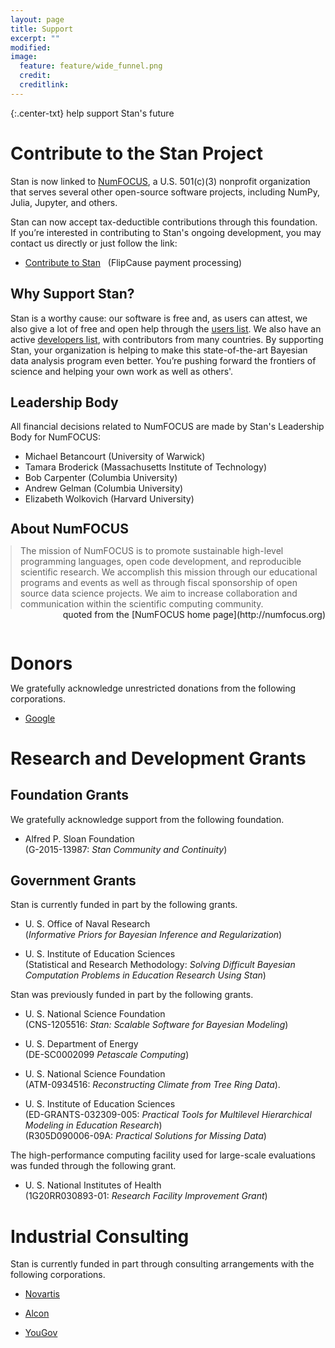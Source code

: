 ```yaml
---
layout: page
title: Support
excerpt: ""
modified:
image:
  feature: feature/wide_funnel.png
  credit:
  creditlink:
---
```


{:.center-txt}
help support Stan's future

# Contribute to the Stan Project

Stan is now linked to [NumFOCUS](http://numfocus.org/), a
U.S. 501(c)(3) nonprofit organization that serves several other
open-source software projects, including NumPy, Julia, Jupyter, and
others.

Stan can now accept tax-deductible contributions through this
foundation. If you’re interested in contributing to Stan's ongoing
development, you may contact us directly or just follow the link:&nbsp;

* <p>
  <a href="https://www.flipcause.com/widget/give_now/NTU3Ng==">Contribute
  to Stan</a> &nbsp;
  <span class="note">(FlipCause payment processing)</span>
  </span>


## Why Support Stan?

Stan is a worthy cause: our software is free and, as users can attest,
we also give a lot of free and open help through the [users
list](/community/). We also have an active [developers list](/community/),
with contributors from many countries. By supporting Stan, your
organization is helping to make this state-of-the-art Bayesian data
analysis program even better. You’re pushing forward the frontiers of
science and helping your own work as well as others'.

## Leadership Body

All financial decisions related to NumFOCUS are made by Stan's
Leadership Body for NumFOCUS:

* Michael Betancourt <span class="note">(University of Warwick)</span>
* Tamara Broderick <span class="note">(Massachusetts Institute of Technology)</span>
* Bob Carpenter <span class="note">(Columbia University)</span>
* Andrew Gelman <span class="note">(Columbia University)</span>
* Elizabeth Wolkovich <span class="note">(Harvard University)</span>


<h2 style="margin:1.25em 0 0 0">About NumFOCUS</h2>

<blockquote style="margin:1em 0 0 0;">
The mission of NumFOCUS is to promote sustainable high-level
programming languages, open code development, and reproducible
scientific research. We accomplish this mission through our
educational programs and events as well as through fiscal sponsorship
of open source data science projects. We aim to increase collaboration
and communication within the scientific computing community.
</blockquote>
<span style="float:right" class="note">quoted from the [NumFOCUS home page](http://numfocus.org)</span>


<h1 style="margin:2.5em 0 0 0;">Donors</h1>

We gratefully acknowledge unrestricted donations from the following
corporations.

* [Google](http://google.com)


# Research and Development Grants

## Foundation Grants

We gratefully acknowledge support from the following foundation.

* Alfred P. Sloan Foundation
  <br />
  <span class="note">(G-2015-13987: <i>Stan Community and Continuity</i>)</span>


## Government Grants

Stan is currently funded in part by the following grants.

* U. S. Office of Naval Research
  <br />
  <span class="note">(<i>Informative Priors for Bayesian Inference
  and Regularization</i>)</span>

* U. S. Institute of Education Sciences
  <br />
  <span class="note">(Statistical and Research Methodology:
  <i>Solving Difficult Bayesian Computation Problems in Education
  Research Using Stan</i>)</span>


Stan was previously funded in part by the following grants.

* U. S. National Science Foundation
  <br />
  <span class="note">(CNS-1205516: <i>Stan: Scalable Software for Bayesian Modeling</i>)</span>

* U. S. Department of Energy
  <br />
  <span class="note">(DE-SC0002099 <i>Petascale Computing</i>)</span>

* U. S. National Science Foundation
  <br />
  <span class="note">(ATM-0934516: <i>Reconstructing Climate from Tree Ring Data</i>).</span>

* U. S. Institute of Education Sciences
  <br />
  <span class="note">(ED-GRANTS-032309-005:
  <i>Practical Tools for Multilevel Hierarchical Modeling in Education
  Research</i>)</span>
  <br />
  <span class="note">(R305D090006-09A:
  <i>Practical Solutions for Missing Data</i>)</span>


The high-performance computing facility used for large-scale
evaluations was funded through the following grant.

* <p>U. S. National Institutes of Health
  <br />
  <span class="note">(1G20RR030893-01:
  <i>Research Facility Improvement Grant</i>)</span>
  </p>


# Industrial Consulting

Stan is currently funded in part through consulting arrangements with
the following corporations.

* [Novartis](https://www.novartis.com)

* [Alcon](http://www.alcon.com)

* [YouGov](https://yougov.com)

